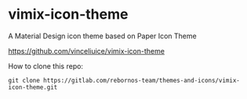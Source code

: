 # vimix-icon-theme

A Material Design icon theme based on Paper Icon Theme

https://github.com/vinceliuice/vimix-icon-theme

How to clone this repo:

```
git clone https://gitlab.com/rebornos-team/themes-and-icons/vimix-icon-theme.git
```

